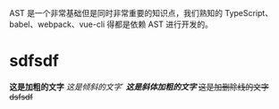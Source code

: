 AST 是一个非常基础但是同时非常重要的知识点，我们熟知的 TypeScript、babel、webpack、vue-cli 得都是依赖 AST 进行开发的。

# sdfsdf

**这是加粗的文字**
_这是倾斜的文字_`
**_这是斜体加粗的文字_**
~~这是加删除线的文字~~
~~dsfsdf~~
